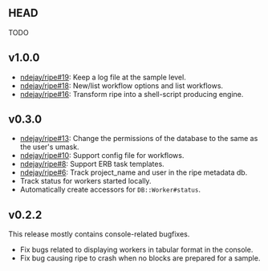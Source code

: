 HEAD
----

TODO

v1.0.0
-------

  - [ndejay/ripe#19](http://github.com/ndejay/ripe/issue/19): Keep a log file at the sample level.
  - [ndejay/ripe#18](http://github.com/ndejay/ripe/pull/18): New/list workflow options and list workflows.
  - [ndejay/ripe#16](http://github.com/ndejay/ripe/issues/16): Transform ripe into a shell-script producing engine.

v0.3.0
------

  - [ndejay/ripe#13](http://github.com/ndejay/ripe/issues/13): Change the permissions of the database to the same as the user's umask.
  - [ndejay/ripe#10](http://github.com/ndejay/ripe/issues/10): Support config file for workflows.
  - [ndejay/ripe#8](http://github.com/ndejay/ripe/issues/8): Support ERB task templates.
  - [ndejay/ripe#6](http://github.com/ndejay/ripe/issues/6): Track project_name and user in the ripe metadata db.
  - Track status for workers started locally.
  - Automatically create accessors for `DB::Worker#status`.

v0.2.2
------

This release mostly contains console-related bugfixes.

  - Fix bugs related to displaying workers in tabular format in the console.
  - Fix bug causing ripe to crash when no blocks are prepared for a sample.

<!-- vim: set syntax=markdown: -->
